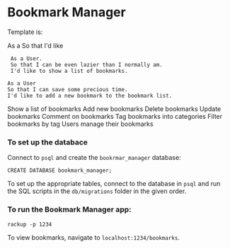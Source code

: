 # Bookmark Manager

Template is:

As a <Stakeholder>
  So that <Motivation>
    I'd like <Task>

```
 As a User.
 So that I can be even lazier than I normally am.
 I'd like to show a list of bookmarks.
 ```
 ```
 As a User
 So that I can save some precious time.
 I'd like to add a new bookmark to the bookmark list.
 ```


Show a list of bookmarks
Add new bookmarks
Delete bookmarks
Update bookmarks
Comment on bookmarks
Tag bookmarks into categories
Filter bookmarks by tag
Users manage their bookmarks

### To set up the databace
Connect to `psql` and create the `bookrmar_manager` database:
```
CREATE DATABASE bookmark_manager;
```

To set up the appropriate tables, connect to the database in `psql` and run the SQL scripts in the `db/migrations` folder in the given order.

### To run the Bookmark Manager app:

```
rackup -p 1234
```
To view bookmarks, navigate to `localhost:1234/bookmarks`.
